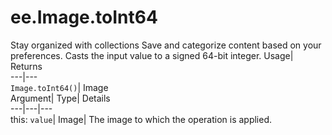  
#  ee.Image.toInt64 
Stay organized with collections  Save and categorize content based on your preferences. 
Casts the input value to a signed 64-bit integer. Usage| Returns  
---|---  
`Image.toInt64()`| Image  
Argument| Type| Details  
---|---|---  
this: `value`| Image| The image to which the operation is applied.  
